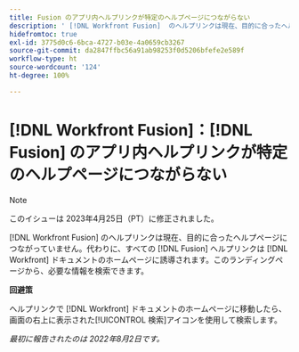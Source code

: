 ```yaml
---
title: Fusion のアプリ内ヘルプリンクが特定のヘルプページにつながらない
description: ' [!DNL Workfront Fusion]  のヘルプリンクは現在、目的に合ったヘルプページにつながっていません。代わりに、すべての Fusion ヘルプリンクを使用して、Workfront ドキュメントのホームページにアクセスできます。このランディングページから、必要な情報を検索できます。'
hidefromtoc: true
exl-id: 3775d0c6-6bca-4727-b03e-4a0659cb3267
source-git-commit: da2847ffbc56a91ab98253f0d5206bfefe2e589f
workflow-type: ht
source-wordcount: '124'
ht-degree: 100%

---
```


# [!DNL Workfront Fusion]：[!DNL Fusion] のアプリ内ヘルプリンクが特定のヘルプページにつながらない

>[!NOTE]
>
>このイシューは 2023年4月25日（PT）に修正されました。

[!DNL Workfront Fusion] のヘルプリンクは現在、目的に合ったヘルプページにつながっていません。代わりに、すべての [!DNL Fusion] ヘルプリンクは [!DNL Workfront] ドキュメントのホームページに誘導されます。このランディングページから、必要な情報を検索できます。

**回避策**

ヘルプリンクで [!DNL Workfront] ドキュメントのホームページに移動したら、画面の右上に表示された[!UICONTROL 検索]アイコンを使用して検索します。

_最初に報告されたのは 2022年8月2日です。_
